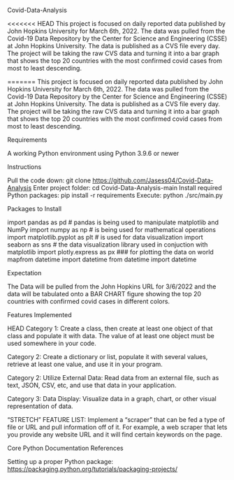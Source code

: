  Covid-Data-Analysis
 
<<<<<<< HEAD
This project is focused on daily reported data published by John Hopkins University for March 6th, 2022. The data was pulled from the Covid-19 Data Repository by the Center for Science and Engineering (CSSE) at John Hopkins University. The data is published as a CVS file every day. The project will be taking the raw CVS data and turning it into a bar graph that shows the top 20 countries with the most confirmed covid cases from most to least descending. 
                                                   
=======
This project is focused on daily reported data published by John Hopkins University for March 6th, 2022. The data was pulled from the Covid-19 Data Repository by the Center for Science and Engineering (CSSE) at John Hopkins University. The data is published as a CVS file every day. The project will be taking the raw CVS data and turning it into a bar graph that shows the top 20 countries with the most confirmed covid cases from most to least descending. 

                                                      
>>>>>>> 
Requirements

A working Python environment using Python 3.9.6 or newer

Instructions

Pull the code down: git clone https://github.com/Jasess04/Covid-Data-Analysis
Enter project folder: cd Covid-Data-Analysis-main
Install required Python packages: pip install -r requirements
Execute: python ./src/main.py

Packages to Install 

import pandas as pd # pandas is being used to manipulate matplotlib and NumPy
import numpy as np # is being used for mathematical operations
import matplotlib.pyplot as plt # is used for data visualization
import seaborn as sns # the data visualization library used in conjuction with matplotlib
import plotly.express as px ### for plotting the data on world mapfrom datetime import datetime
from datetime import datetime

Expectation 

The Data will be pulled from the John Hopkins URL for 3/6/2022 and the data will be tabulated onto a BAR CHART figure showing the top 20 countries with confirmed covid cases in different colors. 

Features Implemented

 HEAD
Category 1: Create a class, then create at least one object of that class and populate it with data. The value of at least one object must be used somewhere in your code.

Category 2: Create a dictionary or list, populate it with several values, retrieve at least one value, and use it in your program.

Category 2: Utilize External Data: Read data from an external file, such as text, JSON, CSV, etc, and use that data in your application.

Category 3: Data Display: Visualize data in a graph, chart, or other visual representation of data.

“STRETCH” FEATURE LIST: Implement a “scraper” that can be fed a type of file or URL and pull information off of it. For example, a web scraper that lets you provide any website URL and it will find certain keywords on the page.

Core Python Documentation References

Setting up a proper Python package: https://packaging.python.org/tutorials/packaging-projects/
